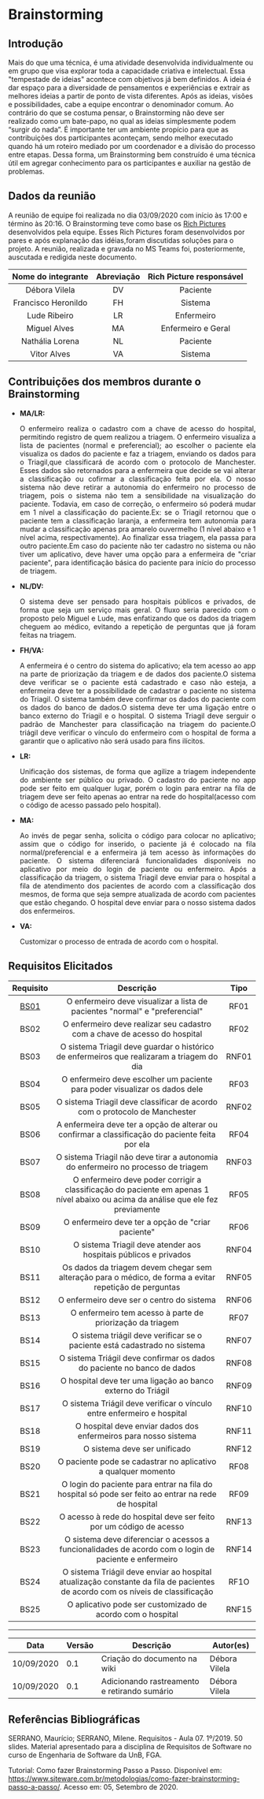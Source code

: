 # Brainstorming

## Introdução

Mais do que uma técnica, é uma atividade desenvolvida individualmente ou em grupo que visa explorar toda a capacidade criativa e intelectual. Essa "tempestade de ideias" acontece com objetivos já bem definidos. A ideia é dar espaço para a diversidade de pensamentos e experiências e extrair as melhores ideias a partir de ponto de vista diferentes. Após as ideias, visões e possibilidades, cabe a equipe encontrar o denominador comum. Ao contrário do que se costuma pensar, o Brainstorming não deve ser realizado como um bate-papo, no qual as ideias simplesmente podem “surgir do nada”. É importante ter um ambiente propício para que as contribuições dos participantes aconteçam, sendo melhor executado quando há um roteiro mediado por um coordenador e a divisão do processo entre etapas. Dessa forma, um Brainstorming bem construído é uma técnica útil em agregar conhecimento para os participantes e auxiliar na gestão de problemas.

## Dados da reunião

A reunião de equipe foi realizada no dia 03/09/2020 com início às 17:00 e término às 20:16. O Brainstorming teve como base os [Rich Pictures](https://unbarqdsw.github.io/2020.1_G1_Triagil/base/requisitos/pre-rastriabilidade/rp/) desenvolvidos pela equipe. Esses Rich Pictures foram desenvolvidos por pares e após explanação das idéias,foram discutidas soluções para o projeto. A reunião, realizada e gravada no MS Teams foi, posteriormente, auscutada e redigida neste documento.</p>

  |Nome do integrante|Abreviação| Rich Picture responsável|
  |:--:|:----:|:----:|
  |Débora Vilela|DV|Paciente|
  |Francisco Heronildo|FH| Sistema|
  |Lude Ribeiro|LR|Enfermeiro|
  |Miguel Alves|MA|Enfermeiro e Geral|
  |Nathália Lorena|NL|Paciente|
  |Vitor Alves|VA|Sistema|

## Contribuições dos membros durante o Brainstorming

* **MA/LR:** <p align="justify">O enfermeiro realiza o cadastro com a chave de acesso do hospital, permitindo registro de quem realizou a triagem. O enfermeiro visualiza a lista de pacientes (normal e preferencial); ao escolher o paciente ela visualiza os dados do paciente e faz a triagem, enviando os dados para o Triagil,que classificará de acordo com o protocolo de Manchester. Esses dados são retornados para a enfermeira que decide se vai alterar a classificação ou cofirmar a classificação feita por ela. O nosso sistema não deve retirar a autonomia do enfermeiro no processo de triagem, pois o sistema não tem a sensibilidade na visualização do paciente. Todavia, em caso de correção, o enfermeiro só poderá mudar em 1 nível a classificação do paciente.Ex: se o Triagil retornou que o paciente tem a classificação laranja, a enfermeira tem autonomia para mudar a classificação apenas pra amarelo ouvermelho (1 nível abaixo e 1 nível acima, respectivamente). Ao finalizar essa triagem, ela passa para outro paciente.Em caso do paciente não ter cadastro no sistema ou não tiver um aplicativo, deve haver uma opção para a enfermeira de "criar paciente", para identificação básica do paciente para início do processo de triagem.</p>

* **NL/DV:** <p align="justify">O sistema deve ser pensado para hospitais públicos e privados, de forma que seja um serviço mais geral. O fluxo seria parecido com o proposto pelo Miguel e Lude, mas enfatizando que os dados da triagem cheguem ao médico, evitando a repetição de perguntas que já foram feitas na triagem.</P>

* **FH/VA:** <p align="justify"> A enfermeira é o centro do sistema do aplicativo; ela tem acesso ao app na parte de priorização da triagem e de dados dos paciente.O sistema deve verificar se o paciente está cadastrado e caso não esteja, a enfermeira deve ter a possibilidade de cadastrar o paciente no sistema do Triagil. O sistema também deve confirmar os dados do paciente com os dados do banco de dados.O sistema deve ter uma ligação entre o banco externo do Triagil e o hospital. O sistema Triagil deve serguir o padrão de Manchester para classificação
na triagem do paciente.O triágil deve verificar o vínculo do enfermeiro com o hospital de forma a garantir que o aplicativo não será usado para fins ilícitos.</p>

* **LR:** <p align="justify">Unificação dos sistemas, de forma que agilize a triagem independente do ambiente ser público ou privado.
O cadastro do paciente no app pode ser feito em qualquer lugar, porém o login para entrar na fila de triagem deve ser feito apenas ao entrar na rede do hospital(acesso com o código de acesso passado pelo hospital).</p>

* **MA:** <p align="justify">Ao invés de pegar senha, solicita o código para colocar no aplicativo; assim que o código for inserido, o paciente já é colocado na fila normal/preferencial e a enfermeira já tem acesso às informações do paciente.
O sistema diferenciará funcionalidades disponíveis no aplicativo por meio do login de paciente ou enfermeiro.
Após a classificação da triagem, o sistema Triagil deve enviar para o hospital a fila de atendimento dos pacientes de acordo com a classificação dos mesmos, de forma que seja sempre atualizada de acordo com pacientes que estão chegando.
O hospital deve enviar para o nosso sistema dados dos enfermeiros.</p>

* **VA:** <p align="justify">Customizar o processo de entrada de acordo com o hospital.</p>

## Requisitos Elicitados

|Requisito|Descrição| Tipo|
|:--:|:----:|:----:|
|[BS01](#bs01)|O enfermeiro deve visualizar a lista de pacientes "normal" e "preferencial"| RF01|
|BS02|O enfermeiro deve realizar seu cadastro com a chave de acesso do hospital| RF02|
|BS03|O sistema Triagil deve guardar o histórico de enfermeiros que realizaram a triagem do dia| RNF01|
|BS04|O enfermeiro deve escolher um paciente para poder visualizar os dados dele| RF03|
|BS05|O sistema Triagil deve classificar de acordo com o protocolo de Manchester| RNF02|
|BS06|A enfermeira deve ter a opção de alterar ou confirmar a classificação do paciente feita por ela| RF04|
|BS07|O sistema Triagil não deve tirar a autonomia do enfermeiro no processo de triagem| RNF03|
|BS08|O enfermeiro deve poder corrigir a classificação do paciente em apenas 1 nível abaixo ou acima da análise que ele fez previamente| RF05|
|BS09|O enfermeiro deve ter a opção de "criar paciente"|RF06|
|BS10|O sistema Triagil deve atender aos hospitais públicos e privados|RNF04|
|BS11|Os dados da triagem devem chegar sem alteração para o médico, de forma a evitar repetição de perguntas|RNF05|
|BS12|O enfermeiro deve ser o centro do sistema|RNF06|
|BS13|O enfermeiro tem acesso à parte de priorização da triagem|RF07|
|BS14|O sistema triágil deve verificar se o paciente está cadastrado no sistema|RNF07|
|BS15|O sistema Triágil deve confirmar os dados do paciente no banco de dados|RNF08|
|BS16|O hospital deve ter uma ligação ao banco externo do Triágil|RNF09|
|BS17|O sistema Triágil deve verificar o vínculo entre enfermeiro e hospital|RNF10|
|BS18|O hospital deve enviar dados dos enfermeiros para nosso sistema|RNF11|
|BS19|O sistema deve ser unificado|RNF12|
|BS20|O paciente pode se cadastrar no aplicativo a qualquer momento|RF08|
|BS21|O login do paciente para entrar na fila do hospital só pode ser feito ao entrar na rede de hospital|RF09|
|BS22|O acesso à rede do hospital deve ser feito por um código de acesso|RNF13|
|BS23|O sistema deve diferenciar o acessos a funcionalidades de acordo com o login de paciente e enfermeiro|RNF14|
|BS24|O sistema Triágil deve enviar ao hospital atualização constante da fila de pacientes de acordo com os níveis de classificação|RF1O|
|BS25|O aplicativo pode ser customizado de acordo com o hospital|RNF15|

---

Data | Versão | Descrição | Autor(es) |
| --- | --- | --- | --- |
| 10/09/2020 | 0.1 | Criação do documento na wiki  | Débora Vilela |
| 10/09/2020 | 0.1 | Adicionando rastreamento e retirando sumário  | Débora Vilela |

## Referências Bibliográficas

SERRANO, Maurício; SERRANO, Milene. Requisitos - Aula 07. 1º/2019. 50 slides. Material apresentado para a disciplina de Requisitos de Software no curso de Engenharia de Software da UnB, FGA.

Tutorial: Como fazer Brainstorming Passo a Passo. Disponível em: <https://www.siteware.com.br/metodologias/como-fazer-brainstorming-passo-a-passo/>. Acesso em: 05, Setembro de 2020.
